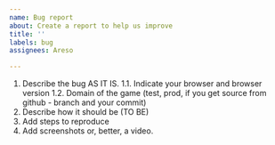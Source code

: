 ```yaml
---
name: Bug report
about: Create a report to help us improve
title: ''
labels: bug
assignees: Areso

---
```


1. Describe the bug AS IT IS. 
1.1. Indicate your browser and browser version
1.2. Domain of the game (test, prod, if you get source from github - branch and your commit)
2. Describe how it should be (TO BE)
3. Add steps to reproduce
4. Add screenshots or, better, a video.
